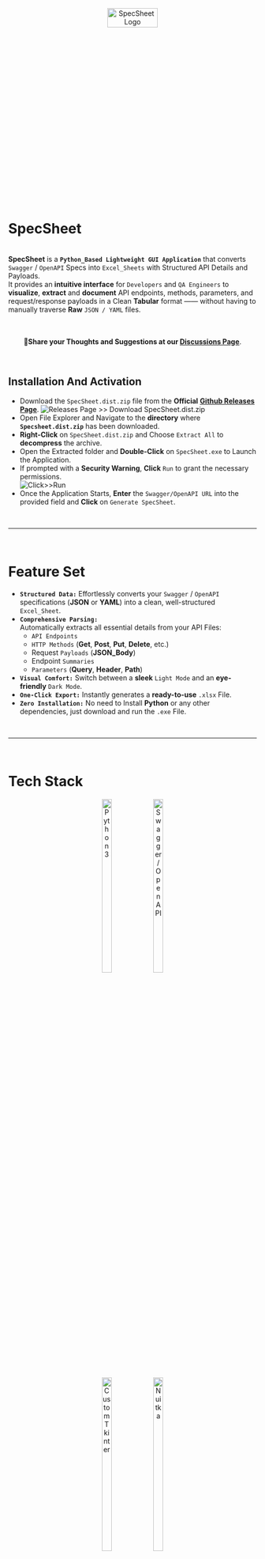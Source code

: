 <div align="center">
   <img src="https://github.com/user-attachments/assets/322f81b8-3629-43bf-bde9-f312df7b5823" alt="SpecSheet Logo" width="45%" height="10%">
</div>

# SpecSheet
   <br>**SpecSheet** is a **`Python_Based Lightweight GUI Application`** that converts `Swagger` / `OpenAPI` Specs into `Excel_Sheets` with Structured API Details and Payloads.<br>
   It provides an **intuitive interface** for `Developers` and `QA Engineers` to **visualize**, **extract** and **document** API endpoints, methods, parameters, and request/response payloads in a Clean **Tabular** format —— without having to manually traverse **Raw** `JSON / YAML` files.
<br>
<br>
<br>

<div align="center">
  
**📌Share your Thoughts and Suggestions at our [Discussions Page](https://github.com/Yashvant-Chhapwale/SpecSheet-Swagger_To_Excel_Converter/discussions/1)**.
</div>
<br>

## Installation And Activation
- Download the `SpecSheet.dist.zip` file from the **Official** [**Github Releases Page**](https://github.com/Yashvant-Chhapwale/SpecSheet-Swagger_To_Excel_Converter/releases/tag/v1.0.0).
  ![Releases Page >> Download `SpecSheet.dist.zip`](https://github.com/user-attachments/assets/8949edb7-3c67-4872-a301-7935f4ffe873)<br>
- Open File Explorer and Navigate to the **directory** where **`Specsheet.dist.zip`** has been downloaded.
- **Right-Click** on `SpecSheet.dist.zip` and Choose `Extract All` to **decompress** the archive.
- Open the Extracted folder and **Double-Click** on `SpecSheet.exe` to Launch the Application.
- If prompted with a **Security Warning**, **Click** `Run` to grant the necessary permissions.<br>
  ![Click>>Run](https://github.com/user-attachments/assets/d551337e-58ea-4628-9176-8eefc762c40c)<br>
- Once the Application Starts, **Enter** the `Swagger/OpenAPI URL` into the provided field and **Click** on `Generate SpecSheet`.
<br>

---
<br>

# Feature Set
- **`Structured Data:`** Effortlessly converts your `Swagger` / `OpenAPI` specifications (**JSON** or **YAML**) into a clean, well-structured `Excel_Sheet`.
- **`Comprehensive Parsing:`** <br>
  Automatically extracts all essential details from your API Files:
  - `API Endpoints`
  - `HTTP Methods` (**Get**, **Post**, **Put**, **Delete**, etc.)
  - Request `Payloads` (**JSON_Body**)
  - Endpoint `Summaries`
  - `Parameters` (**Query**, **Header**, **Path**)
- **`Visual Comfort:`** Switch between a **sleek** `Light Mode` and an **eye-friendly** `Dark Mode`.
- **`One-Click Export:`** Instantly generates a **ready-to-use** `.xlsx` File.
- **`Zero Installation:`** No need to Install **Python** or any other dependencies, just download and run the `.exe` File.
<br>

---
<br>

# Tech Stack
<div align="center">
<a  href="https://docs.python.org/3/"><img src="https://github.com/user-attachments/assets/f3575d17-400b-4a22-9b4b-6588a1f9ac4d" alt="Python 3" width="20%" height="30%" /></a>
<a href="https://petstore3.swagger.io/"><img src="https://github.com/user-attachments/assets/e407ef4b-0b40-4a21-920a-ce2b8efbfffa" alt="Swagger / OpenAPI" width="20%" height="30%" /></a>
<br>
<a href="https://github.com/TomSchimansky/CustomTkinter"><img src="https://github.com/user-attachments/assets/01c7d152-64d5-440a-95bc-3433dafd6876" alt="Custom Tkinter" width="20%" height="30%" /></a>
<a href="https://nuitka.net/user-documentation/"><img src="https://github.com/user-attachments/assets/2dc09c08-880e-403a-9a9b-49f39add2e65" alt="Nuitka" width="20%" height="30%" /></a> 
<br>
<br>
   
   **` Click on a Tool to View its Documentation! `**
</div>
<br>

---
<br>

# GUI Snapshots

**`Dark Mode:`**
<img src="https://github.com/user-attachments/assets/f5534d35-7785-4c86-88f7-4d3188a9773d" alt="Dark Mode Snapshot" width="100%" height="50%" /><br>
<br>

**`Light Mode:`**
<img src="https://github.com/user-attachments/assets/7e787586-7441-4c92-89b9-e11fbb304b6e" alt="Light Mode Snapshot" width="100%" height="50%" /><br> 
<br>

---
<br>

# Sample Output

**`Sample Excel_Output:`**
<img src="https://github.com/user-attachments/assets/4a8274e3-6d0c-40a3-8ebd-667be73fa432" width="100%" height="50%" /><br> 
<br>

---
<br>

# Resources
- **`Sample OpenAPI_Dataset (JSON URL)`:** **[https://petstore3.swagger.io/api/v3/openapi.json](https://petstore3.swagger.io/api/v3/openapi.json)**
- **`Sample OpenAPI_Dataset (YAML URL)`:** **[https://petstore3.swagger.io/api/v3/openapi.yaml](https://petstore3.swagger.io/api/v3/openapi.yaml)**
- **`Programming Language`:** **[Python 3](https://docs.python.org/3/)**
- **`Excel Generator / Editor`:** **[openpyxl](https://pypi.org/project/openpyxl/)**
- **`JSON_Parser`:** **[pyjson](https://pypi.org/project/pyjson/)**
- **`YAML_Parser`:** **[pyyaml](https://pypi.org/project/PyYAML/)**
- **`HTTP Request_Handler`:** **[requests](https://pypi.org/project/requests/)**
- **`GUI_Library`:** **[Custom Tkinter](https://pypi.org/project/customtkinter/)**
- **`Build_Engine`:** **[Nuitka](https://nuitka.net/user-documentation/)**
<br>

---
<br>
